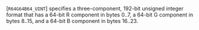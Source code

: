 [`R64G64B64_UINT`] specifies a three-component, 192-bit
unsigned integer format that has a 64-bit R component in bytes 0..7, a
64-bit G component in bytes 8..15, and a 64-bit B component in bytes
16..23.